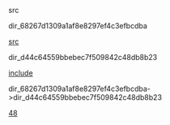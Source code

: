 src

dir\_68267d1309a1af8e8297ef4c3efbcdba

[src](dir_68267d1309a1af8e8297ef4c3efbcdba.html "src")

dir\_d44c64559bbebec7f509842c48db8b23

[include](dir_d44c64559bbebec7f509842c48db8b23.html "include")

dir\_68267d1309a1af8e8297ef4c3efbcdba-\>dir\_d44c64559bbebec7f509842c48db8b23

[48](dir_000001_000000.html "48")
